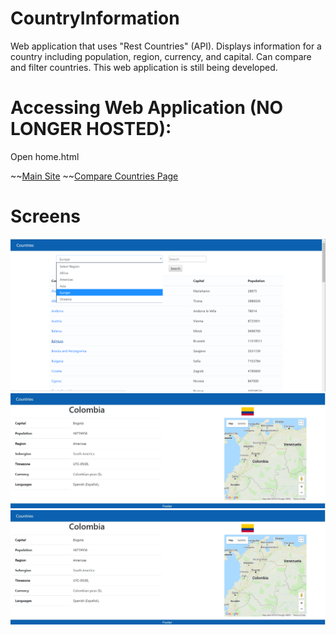 # CountryInformation
Web application that uses "Rest Countries" (API). Displays information for a country including population, region, currency, and capital. Can compare and filter countries. This web application is still being developed.

# Accessing Web Application (NO LONGER HOSTED):
Open home.html

~~[Main Site](http://web.engr.oregonstate.edu/~rameshv/CountryInformation/CountryInformation/html_js/home.html)
~~[Compare Countries Page](http://web.engr.oregonstate.edu/~rameshv/CountryInformation/CountryInformation/html_js/compare.html)

# Screens
![alt text](screens/screen.png "Home view")
![alt text](screens/screen2.png "Detailed view")
![alt text](screens/screen2.png "Compare view")
